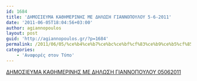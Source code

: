 ```yaml
---
id: 1684
title: 'ΔΗΜΟΣΙΕΥΜΑ ΚΑΘΗΜΕΡΙΝΗΣ ΜΕ ΔΗΛΩΣΗ ΓΙΑΝΝΟΠΟΥΛΟΥ 5-6-2011'
date: '2011-06-05T18:04:56+03:00'
author: agiannopoulos
layout: post
guid: 'http://agiannopoulos.gr/?p=1684'
permalink: /2011/06/05/%ce%b4%ce%b7%ce%bc%ce%bf%cf%83%ce%b9%ce%b5%cf%85%ce%bc%ce%b1-%ce%ba%ce%b1%ce%b8%ce%b7%ce%bc%ce%b5%cf%81%ce%b9%ce%bd%ce%b7%cf%83-%ce%bc%ce%b5-%ce%b4%ce%b7%ce%bb%cf%89%cf%83%ce%b7-%ce%b3%ce%b9%ce%b1/
categories:
    - 'Αναφορές στον Τύπο'
---
```


[ΔΗΜΟΣΙΕΥΜΑ ΚΑΘΗΜΕΡΙΝΗΣ ΜΕ ΔΗΛΩΣΗ ΓΙΑΝΝΟΠΟΥΛΟΥ 05062011](/wp-content/uploads/2012/04/ceb4ceb7cebccebfcf83ceb9ceb5cf85cebcceb1-cebaceb1ceb8ceb7cebcceb5cf81ceb9cebdceb7cf83-cebcceb5-ceb4ceb7cebbcf89cf83ceb7-ceb3ceb9ceb1.docx)